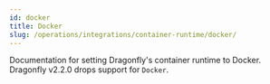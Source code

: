 ```yaml
---
id: docker
title: Docker
slug: /operations/integrations/container-runtime/docker/
---
```


Documentation for setting Dragonfly's container runtime to Docker. Dragonfly v2.2.0 drops support for `Docker`.
